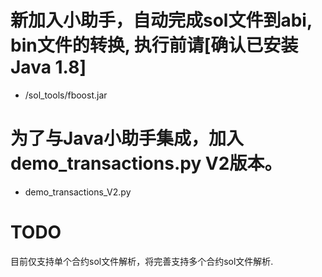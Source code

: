# 新加入小助手，自动完成sol文件到abi, bin文件的转换, 执行前请[确认已安装Java 1.8]
+ /sol_tools/fboost.jar

# 为了与Java小助手集成，加入demo_transactions.py V2版本。
+ demo_transactions_V2.py

# TODO
  目前仅支持单个合约sol文件解析，将完善支持多个合约sol文件解析.
